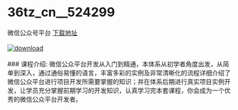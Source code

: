 # 36tz_cn__524299
微信公众号平台
[下载地址](http://www.36tz.cn/article/524299 "下载地址")
<br/></br>[![download](http://36tz.cn/muke_img/2018_10_3-28-300x162.jpg "下载地址")](http://www.36tz.cn/article/524299 "下载地址")
<br/></br>### 课程介绍:
微信公众平台开发从入门到精通，本体系从初学者角度出发，从简单到深入，通过通俗易懂的语言，丰富多彩的实例及非常清晰化的流程详细介绍了微信公众平台进行项目开发所需要掌握的知识；并在体系后期进行真实项目实例开发，让学员充分掌握前期学习的开发知识，认真学习完本套课程，你会成为一个优秀的微信公众平台开发者。


